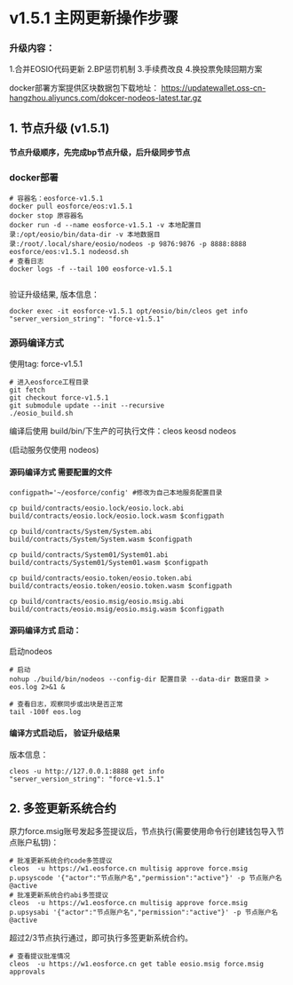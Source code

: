# v1.5.1 主网更新操作步骤


### 升级内容：

1.合并EOSIO代码更新
2.BP惩罚机制
3.手续费改良
4.换投票免赎回期方案

docker部署方案提供区块数据包下载地址： https://updatewallet.oss-cn-hangzhou.aliyuncs.com/dokcer-nodeos-latest.tar.gz



## 1. 节点升级 (v1.5.1)

#### 节点升级顺序，先完成bp节点升级，后升级同步节点


	

### docker部署

```
# 容器名：eosforce-v1.5.1
docker pull eosforce/eos:v1.5.1
docker stop 原容器名
docker run -d --name eosforce-v1.5.1 -v 本地配置目录:/opt/eosio/bin/data-dir -v 本地数据目录:/root/.local/share/eosio/nodeos -p 9876:9876 -p 8888:8888 eosforce/eos:v1.5.1 nodeosd.sh
# 查看日志
docker logs -f --tail 100 eosforce-v1.5.1
    
```
验证升级结果, 版本信息：
```shell
docker exec -it eosforce-v1.5.1 opt/eosio/bin/cleos get info
"server_version_string": "force-v1.5.1"
```

### 源码编译方式
使用tag: force-v1.5.1

```shell
# 进入eosforce工程目录
git fetch
git checkout force-v1.5.1
git submodule update --init --recursive
./eosio_build.sh
```

编译后使用 build/bin/下生产的可执行文件：cleos  keosd  nodeos

(启动服务仅使用 nodeos)

#### 源码编译方式 需要配置的文件
```shell
configpath='~/eosforce/config' #修改为自己本地服务配置目录

cp build/contracts/eosio.lock/eosio.lock.abi  build/contracts/eosio.lock/eosio.lock.wasm $configpath

cp build/contracts/System/System.abi build/contracts/System/System.wasm $configpath

cp build/contracts/System01/System01.abi build/contracts/System01/System01.wasm $configpath

cp build/contracts/eosio.token/eosio.token.abi build/contracts/eosio.token/eosio.token.wasm $configpath

cp build/contracts/eosio.msig/eosio.msig.abi build/contracts/eosio.msig/eosio.msig.wasm $configpath
```

#### 源码编译方式 启动：
启动nodeos

```shell
# 启动
nohup ./build/bin/nodeos --config-dir 配置目录 --data-dir 数据目录 > eos.log 2>&1 &

# 查看日志，观察同步或出块是否正常
tail -100f eos.log
```

#### 编译方式启动后， 验证升级结果
版本信息：

```shell
cleos -u http://127.0.0.1:8888 get info
"server_version_string": "force-v1.5.1"
```




## 2. 多签更新系统合约

原力force.msig账号发起多签提议后，节点执行(需要使用命令行创建钱包导入节点账户私钥)：

```shell
# 批准更新系统合约code多签提议
cleos  -u https://w1.eosforce.cn multisig approve force.msig p.upsyscode '{"actor":"节点账户名","permission":"active"}' -p 节点账户名@active
# 批准更新系统合约abi多签提议
cleos  -u https://w1.eosforce.cn multisig approve force.msig p.upsysabi '{"actor":"节点账户名","permission":"active"}' -p 节点账户名@active
```
超过2/3节点执行通过，即可执行多签更新系统合约。

```shell
# 查看提议批准情况
cleos  -u https://w1.eosforce.cn get table eosio.msig force.msig approvals
```

